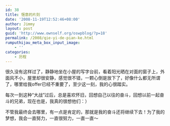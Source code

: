```yaml
---
id: 38
title: 惬意的片刻
date: '2008-11-19T12:52:46+08:00'
author: Jimmy
layout: post
guid: 'http://www.ownself.org/oswpblog/?p=18'
permalink: /2008/qie-yi-de-pian-ke.html
rumputhijau_meta_box_input_image:
    - ''
categories:
    - 历程
---
```


很久没有这样过了，静静地坐在小屋的写字台前，看着阳光晒在对面的窗子上，外面风不小，屋里却很安静，感觉很不错，一颗心倒是放下了，好像什么都无所谓了，哪里给我offer已经不重要了，至少这一刻，我的心很踏实。

每次一到这种“大战”过后，总是喜欢怀旧，回想自己以往的奋斗，回想以前一起奋斗的兄弟，现在也是，我真的很想他们：）

不管我最终会去哪里，有一点是肯定的，那就是我的奋斗还将继续下去！为了我的梦想，我会一直努力，一直很努力，一直一直～